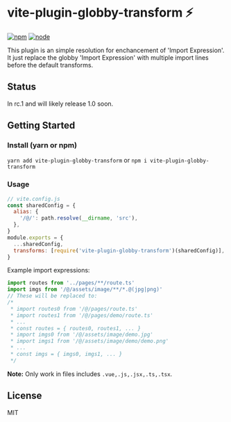 # vite-plugin-globby-transform ⚡

[![npm][npm-img]][npm-url]
[![node][node-img]][node-url]

This plugin is an simple resolution for enchancement of 'Import Expression'. It just replace the globby 'Import Expression' with multiple import lines before the default transforms.


## Status

In rc.1 and will likely release 1.0 soon.

## Getting Started

### Install (yarn or npm)

`yarn add vite-plugin-globby-transform` or `npm i vite-plugin-globby-transform`

### Usage

```javascript
// vite.config.js
const sharedConfig = {
  alias: {
    '/@/': path.resolve(__dirname, 'src'),
  },
}
module.exports = {
  ...sharedConfig,
  transforms: [require('vite-plugin-globby-transform')(sharedConfig)],
}
```

Example import expressions:
```ts
import routes from '../pages/**/route.ts'
import imgs from '/@/assets/image/**/*.@(jpg|png)'
// These will be replaced to:
/* 
 * import routes0 from '/@/pages/route.ts'
 * import routes1 from '/@/pages/demo/route.ts'
 * ...
 * const routes = { routes0, routes1, ... }
 * import imgs0 from '/@/assets/image/demo.jpg'
 * import imgs1 from '/@/assets/image/demo/demo.png'
 * ...
 * const imgs = { imgs0, imgs1, ... }
 */
```

**Note:** Only work in files includes `.vue,.js,.jsx,.ts,.tsx`. 


## License

MIT

[npm-img]: https://img.shields.io/badge/npm-v1.0.0--rc.1-green.svg
[npm-url]: https://npmjs.com/package/vite-plugin-globby-import
[node-img]: https://img.shields.io/node/v/vite.svg
[node-url]: https://nodejs.org/en/about/releases/
<!-- [unix-ci-img]: https://circleci.com/gh/vitejs/vite.svg?style=shield
[unix-ci-url]: https://app.circleci.com/pipelines/github/vitejs/vite
[windows-ci-img]: https://ci.appveyor.com/api/projects/status/0q4j8062olbcs71l/branch/master?svg=true
[windows-ci-url]: https://ci.appveyor.com/project/yyx990803/vite/branch/master -->
